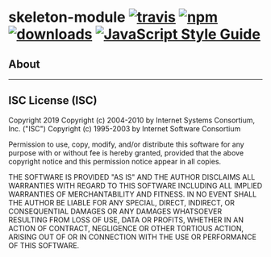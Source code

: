 # skeleton-module [![travis][travis-image]][travis-url] [![npm][npm-image]][npm-url] [![downloads][downloads-image]][downloads-url] [![JavaScript Style Guide](https://img.shields.io/badge/code_style-standard-brightgreen.svg)](https://standardjs.com)

[travis-image]: https://travis-ci.org/Kamicast/skeleton-module.svg?branch=master
[travis-url]: https://travis-ci.org/Kamicast/skeleton-module
[npm-image]: https://img.shields.io/npm/v/Kamicast/skeleton-module.svg
[npm-url]: https://npmjs.org/package/Kamicast/skeleton-module
[downloads-image]: https://img.shields.io/npm/dm/Kamicast/skeleton-module.svg
[downloads-url]: https://npmjs.org/package/Kamicast/skeleton-module

## About

---

## ISC License (ISC)

Copyright 2019 <Kamicast>
Copyright (c) 2004-2010 by Internet Systems Consortium, Inc. ("ISC")
Copyright (c) 1995-2003 by Internet Software Consortium


Permission to use, copy, modify, and/or distribute this software for any purpose with or without fee is hereby granted, provided that the above copyright notice and this permission notice appear in all copies.

THE SOFTWARE IS PROVIDED "AS IS" AND THE AUTHOR DISCLAIMS ALL WARRANTIES WITH REGARD TO THIS SOFTWARE INCLUDING ALL IMPLIED WARRANTIES OF MERCHANTABILITY AND FITNESS. IN NO EVENT SHALL THE AUTHOR BE LIABLE FOR ANY SPECIAL, DIRECT, INDIRECT, OR CONSEQUENTIAL DAMAGES OR ANY DAMAGES WHATSOEVER RESULTING FROM LOSS OF USE, DATA OR PROFITS, WHETHER IN AN ACTION OF CONTRACT, NEGLIGENCE OR OTHER TORTIOUS ACTION, ARISING OUT OF OR IN CONNECTION WITH THE USE OR PERFORMANCE OF THIS SOFTWARE.

